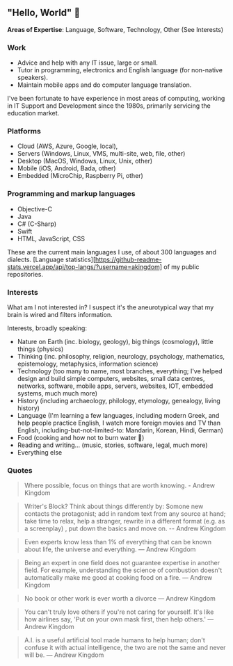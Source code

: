 ## "Hello, World" 👋

<!--
**akingdom/akingdom** is a ✨ _special_ ✨ repository because its `README.md` (this file) appears on your GitHub profile.

Here are some ideas to get you started:

- 🔭 I’m currently working on ...
- 🌱 I’m currently learning ...
- 👯 I’m looking to collaborate on ...
- 🤔 I’m looking for help with ...
- 💬 Ask me about ...
- 📫 How to reach me: ...
- 😄 Pronouns: ...
- ⚡ Fun fact: ...
-->

**Areas of Expertise**: Language, Software, Technology, Other (See Interests)

### Work

- Advice and help with any IT issue, large or small.
- Tutor in programming, electronics and English language (for non-native speakers).
- Maintain mobile apps and do computer language translation.

I've been fortunate to have experience in most areas of computing, working in IT Support and Development since the 1980s, primarily servicing the education market. 

### Platforms

- Cloud (AWS, Azure, Google, local), 
- Servers (Windows, Linux, VMS, multi-site, web, file, other)
- Desktop (MacOS, Windows, Linux, Unix, other)
- Mobile (iOS, Android, Bada, other)
- Embedded (MicroChip, Raspberry Pi, other)

### Programming and markup languages

- Objective-C
- Java
- C# (C-Sharp)
- Swift
- HTML, JavaScript, CSS

These are the current main languages I use, of about 300 languages and dialects. [Language statistics][https://github-readme-stats.vercel.app/api/top-langs/?username=akingdom] of my public repositories.

### Interests

What am I not interested in? I suspect it's the aneurotypical way that my brain is wired and filters information.

Interests, broadly speaking:
- Nature on Earth (inc. biology, geology), big things (cosmology), little things (physics)
- Thinking (inc. philosophy, religion, neurology, psychology, mathematics, epistemology, metaphysics, information science)
- Technology (too many to name, most branches, everything; I've helped design and build simple computers, websites, small data centres, networks, software, mobile apps, servers, websites, IOT, embedded systems, much much more)
- History (including archaeology, philology, etymology, genealogy, living history)
- Language (I'm learning a few languages, including modern Greek, and help people practice English, I watch more foreign movies and TV than English, including-but-not-limited-to: Mandarin, Korean, Hindi, German)
- Food (cooking and how not to burn water 🤣)
- Reading and writing... (music, stories, software, legal, much more)
- Everything else

### Quotes

> Where possible, focus on things that are worth knowing. - Andrew Kingdom

> Writer's Block? Think about things differently by: Somone new contacts the protagonist; add in random text from any source at hand; take time to relax, help a stranger, rewrite in a different format (e.g. as a screenplay) , put down the basics and move on. -- Andrew Kingdom

> Even experts know less than 1% of everything that can be known about life, the universe and everything.  — Andrew Kingdom

> Being an expert in one field does not guarantee expertise in another field. For example, understanding the science of combustion doesn't automatically make me good at cooking food on a fire. — Andrew Kingdom

> No book or other work is ever worth a divorce  — Andrew Kingdom

> You can't truly love others if you're not caring for yourself. It's like how airlines say, 'Put on your own mask first, then help others.'  — Andrew Kingdom

> A.I. is a useful artificial tool made humans to help human; don't confuse it with actual intelligence, the two are not the same and never will be. — Andrew Kingdom

